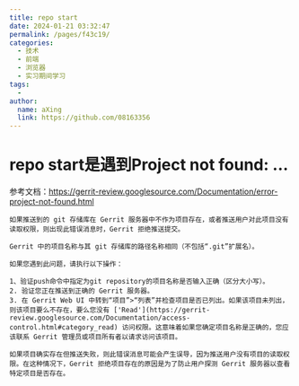 ```yaml
---
title: repo start
date: 2024-01-21 03:32:47
permalink: /pages/f43c19/
categories:
  - 技术
  - 前端
  - 浏览器
  - 实习期间学习
tags:
  - 
author: 
  name: aXing
  link: https://github.com/08163356
---
```

# repo start是遇到Project not found: …

参考文档：https://gerrit-review.googlesource.com/Documentation/error-project-not-found.html

```
如果推送到的 git 存储库在 Gerrit 服务器中不作为项目存在，或者推送用户对此项目没有读取权限，则出现此错误消息时，Gerrit 拒绝推送提交。

Gerrit 中的项目名称与其 git 存储库的路径名称相同（不包括“.git”扩展名）。

如果您遇到此问题，请执行以下操作：

1、验证push命令中指定为git repository的项目名称是否输入正确（区分大小写）。
2. 验证您正在推送到正确的 Gerrit 服务器。
3. 在 Gerrit Web UI 中转到“项目”>“列表”并检查项目是否已列出。如果该项目未列出，则该项目要么不存在，要么您没有 ['Read'](https://gerrit-review.googlesource.com/Documentation/access-control.html#category_read) 访问权限。这意味着如果您确定项目名称是正确的，您应该联系 Gerrit 管理员或项目所有者以请求访问该项目。

如果项目确实存在但推送失败，则此错误消息可能会产生误导，因为推送用户没有项目的读取权限。在这种情况下，Gerrit 拒绝项目存在的原因是为了防止用户探测 Gerrit 服务器以查看特定项目是否存在。
```

